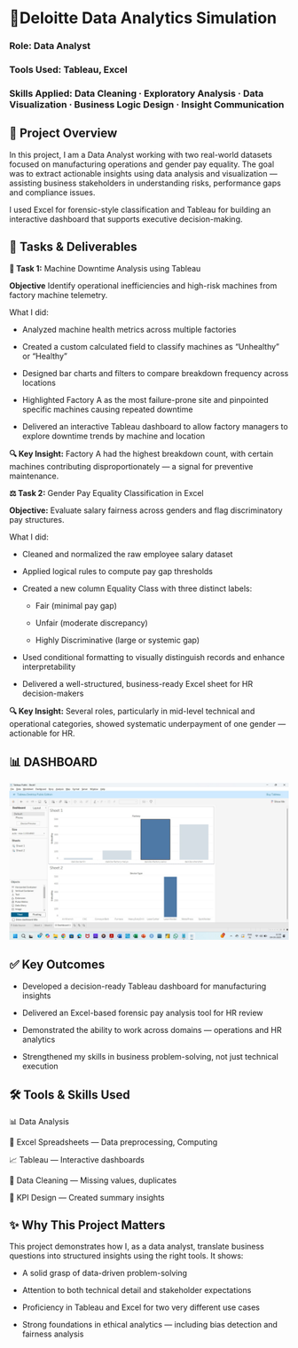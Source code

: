 # 💼Deloitte Data Analytics Simulation
### Role: Data Analyst
### Tools Used: Tableau, Excel
### Skills Applied: Data Cleaning · Exploratory Analysis · Data Visualization · Business Logic Design · Insight Communication

## 📌 Project Overview
In this project, I am a Data Analyst working with two real-world datasets focused on manufacturing operations and gender pay equality. The goal was to extract actionable insights using data analysis and visualization — assisting business stakeholders in understanding risks, performance gaps and compliance issues.

I used Excel for forensic-style classification and Tableau for building an interactive dashboard that supports executive decision-making.

## 🧩 Tasks & Deliverables
**🔧 Task 1:** Machine Downtime Analysis using Tableau

**Objective** Identify operational inefficiencies and high-risk machines from factory machine telemetry.

What I did:

* Analyzed machine health metrics across multiple factories

* Created a custom calculated field to classify machines as “Unhealthy” or “Healthy”

* Designed bar charts and filters to compare breakdown frequency across locations

* Highlighted Factory A as the most failure-prone site and pinpointed specific machines causing repeated downtime

* Delivered an interactive Tableau dashboard to allow factory managers to explore downtime trends by machine and location

**🔍 Key Insight:** Factory A had the highest breakdown count, with certain machines contributing disproportionately — a signal for preventive maintenance.

**⚖️ Task 2:** Gender Pay Equality Classification in Excel

**Objective:** Evaluate salary fairness across genders and flag discriminatory pay structures.

What I did:

* Cleaned and normalized the raw employee salary dataset

* Applied logical rules to compute pay gap thresholds

* Created a new column Equality Class with three distinct labels:

  * Fair (minimal pay gap)

  * Unfair (moderate discrepancy)

  * Highly Discriminative (large or systemic gap)

* Used conditional formatting to visually distinguish records and enhance interpretability

* Delivered a well-structured, business-ready Excel sheet for HR decision-makers

**🔍 Key Insight:** Several roles, particularly in mid-level technical and operational categories, showed systematic underpayment of one gender — actionable for HR.

## 📊 DASHBOARD
![image](https://github.com/MallikaUppuganti/Deloitte_Data_Analytics/blob/main/Task%201/Deloitte_Internship_Task1_Screenshotfile.jpg)

## ✅ Key Outcomes
* Developed a decision-ready Tableau dashboard for manufacturing insights

* Delivered an Excel-based forensic pay analysis tool for HR review

* Demonstrated the ability to work across domains — operations and HR analytics

* Strengthened my skills in business problem-solving, not just technical execution

## 🛠️ Tools & Skills Used
 📊 Data Analysis
 
 📗 Excel Spreadsheets — Data preprocessing, Computing
 
 📈 Tableau — Interactive dashboards
 
 🧹 Data Cleaning — Missing values, duplicates
 
 🎯 KPI Design — Created summary insights
 
  
## ✨ Why This Project Matters

This project demonstrates how I, as a data analyst, translate business questions into structured insights using the right tools. It shows:

* A solid grasp of data-driven problem-solving

* Attention to both technical detail and stakeholder expectations

* Proficiency in Tableau and Excel for two very different use cases

* Strong foundations in ethical analytics — including bias detection and fairness analysis




